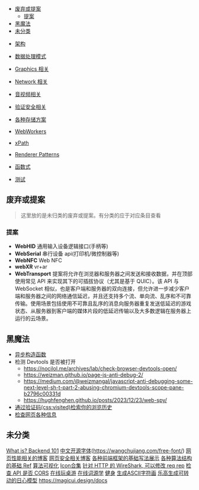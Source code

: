 <!-- TOC -->

- [废弃或提案](#废弃或提案)
  - [提案](#提案)
- [黑魔法](#黑魔法)
- [未分类](#未分类)

<!-- /TOC -->

- [架构](./Architecture/README.md)

- [数据处理模式](./DataFlow/README.md)
- [Graphics 相关](./graphics/README.md)
- [Network 相关](./network/README.md)
- [音视频相关](./audio&video/README.md)
- [验证安全相关](./Authentication/README.md)
- [各种存储方案](./storages.md)
- [WebWorkers](./web-worker.md)
- [xPath](./xpath.md)
- [Renderer Patterns](./renderer.md)
- [函数式](./functional.md)
- [测试](./test.md)

## 废弃或提案

> 这里放的是未归类的废弃或提案。有分类的应于对应条目查看

### 提案

- **WebHID** 通用输入设备逻辑接口(手柄等)
- **WebSerial** 串行设备 api(打印机/微控制器等)
- **WebNFC** Web NFC
- **webXR** vr+ar
- **WebTransport** 提案将允许在浏览器和服务器之间发送和接收数据，并在顶部使用常见 API 来实现其下的可插拔协议（尤其是基于 QUIC）。该 API 与 WebSocket 相似，也是客户端和服务器的双向连接，但允许进一步减少客户端和服务器之间的网络通信延迟，并且还支持多个流、单向流、乱序和不可靠传输。使用场景包括使用不可靠且乱序的消息向服务器重复发送低延迟的游戏状态、从服务器到客户端的媒体片段的低延迟传输以及大多数逻辑在服务器上运行的云场景。

## 黑魔法

- [异步构造函数](https://www.blackglory.me/async-constructor/)
- 检测 Devtools 是否被打开
  - https://nocilol.me/archives/lab/check-browser-devtools-open/
  - https://weizman.github.io/page-js-anti-debug-2/
  - https://medium.com/@weizmangal/javascript-anti-debugging-some-next-level-sh-t-part-2-abusing-chromium-devtools-scope-pane-b2796c00331d
  - https://hughfenghen.github.io/posts/2023/12/23/web-spy/
- [通过验证码(css:visited)检索你的浏览历史](https://varun.ch/history)
- [检查网页各种信息](https://github.com/lissy93/web-check)

## 未分类

[What is? Backend 101](https://aws.amazon.com/cn/what-is)
[中文开源字体](https://font.gentleflow.tech/)(https://wangchujiang.com/free-font/)
[网页性能相关的博客](https://calendar.perfplanet.com/)
[网页安全相关博客](https://blog.huli.tw/categories/)
[各种前端框架的基础写法展示](https://component-party.dev/)
[各种算法结构的基础 Ref](https://github.com/trekhleb/javascript-algorithms/blob/master/README.zh-CN.md)
[算法可视化](https://algorithm-visualizer.org/)
[Icon合集](https://icon-sets.iconify.design/)
[针对 HTTP 的 WireShark, 可以修改 req rep](https://httptoolkit.com/)
[检查 API 是否 CORS](https://httptoolkit.com/will-it-cors/)
[在线玩桌游](https://zh-cn.boardgamearena.com/)
[在线词源学](https://www.etymonline.com/cn)
[健身](https://github.com/workout-lol/workout-lol)
[生成ASCII字符画](https://meatfighter.com/ascii-silhouettify/)
[乐高生成可转动的日心模型](https://marian42.de/article/orrery/)
https://magicui.design/docs
